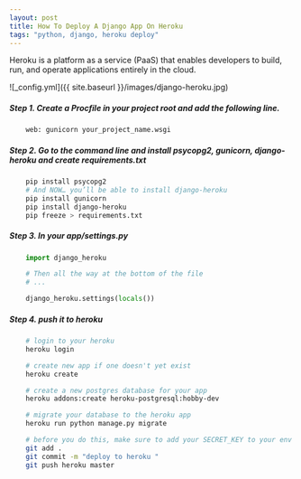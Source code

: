 ```yaml
---
layout: post
title: How To Deploy A Django App On Heroku
tags: "python, django, heroku deploy"
---
```


Heroku is a platform as a service (PaaS) that enables developers to build, run, and operate applications entirely in the cloud.


![_config.yml]({{ site.baseurl }}/images/django-heroku.jpg)

##### Step 1. Create a Procfile in your project root and add the following line.

```sh
	web: gunicorn your_project_name.wsgi
```

##### Step 2. Go to the command line and install psycopg2, gunicorn, django-heroku and create requirements.txt


```sh
	pip install psycopg2
	# And NOW… you’ll be able to install django-heroku 
	pip install gunicorn
	pip install django-heroku
	pip freeze > requirements.txt
```

##### Step 3. In your app/settings.py
```py
	import django_heroku 

	# Then all the way at the bottom of the file
	# ... 

	django_heroku.settings(locals()) 
```


##### Step 4. push it to heroku
```sh
	# login to your heroku
	heroku login

	# create new app if one doesn't yet exist
	heroku create

	# create a new postgres database for your app
	heroku addons:create heroku-postgresql:hobby-dev

	# migrate your database to the heroku app
	heroku run python manage.py migrate

	# before you do this, make sure to add your SECRET_KEY to your env variables in your heroku app settings
	git add .
	git commit -m "deploy to heroku "
	git push heroku master
```

